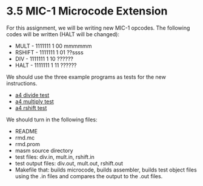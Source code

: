 3.5 MIC-1 Microcode Extension
==============================
For this assignment, we will be writing new MIC-1 opcodes. The following codes
will be written (HALT will be changed):

- MULT   - 1111111 1 00 mmmmmm
- RSHIFT - 1111111 1 01 ??ssss
- DIV    - 1111111 1 10 ??????
- HALT   - 1111111 1 11 ??????

We should use the three example programs as tests for the new instructions.

- [a4 divide test](https://jeapostrophe.github.io/courses/2015/fall/305/notes/dist/a4_div_test.asm)
- [a4 multiply test](https://jeapostrophe.github.io/courses/2015/fall/305/notes/dist/a4_mult_test.asm)
- [a4 rshift test](https://jeapostrophe.github.io/courses/2015/fall/305/notes/dist/a4_rshift_test.asm)

We should turn in the following files:

- README
- rmd.mc
- rmd.prom
- masm source directory
- test files: div.in, mult.in, rshift.in
- test output files: div.out, mult.out, rshift.out
- Makefile that: builds microcode, builds assembler, builds test object files using
the .in files and compares the output to the .out files.
